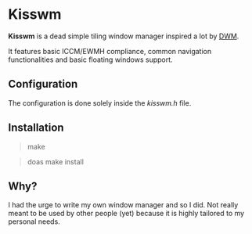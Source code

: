 # Kisswm

**Kisswm** is a dead simple tiling window manager inspired a lot
by [DWM](https://dwm.suckless.org/).

It features basic ICCM/EWMH compliance, common navigation functionalities
and basic floating windows support.

## Configuration

The configuration is done solely inside the *kisswm.h* file.

## Installation

> make

> doas make install

## Why?

I had the urge to write my own window manager and so I did.
Not really meant to be used by other people (yet) because it is highly tailored to my personal needs.
